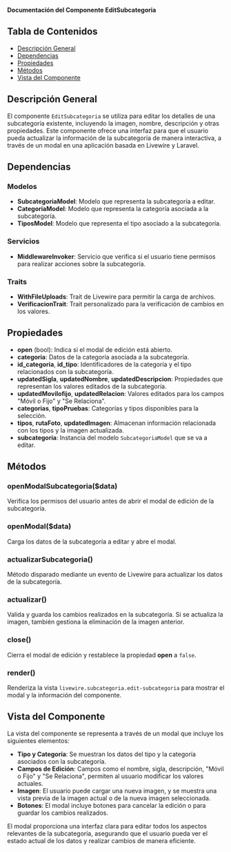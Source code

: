 **Documentación del Componente EditSubcategoria**

## Tabla de Contenidos
- [Descripción General](#descripción-general)
- [Dependencias](#dependencias)
- [Propiedades](#propiedades)
- [Métodos](#métodos)
- [Vista del Componente](#vista-del-componente)

## Descripción General
El componente `EditSubcategoria` se utiliza para editar los detalles de una subcategoría existente, incluyendo la imagen, nombre, descripción y otras propiedades. Este componente ofrece una interfaz para que el usuario pueda actualizar la información de la subcategoría de manera interactiva, a través de un modal en una aplicación basada en Livewire y Laravel.

## Dependencias
### Modelos
- **SubcategoriaModel**: Modelo que representa la subcategoría a editar.
- **CategoriaModel**: Modelo que representa la categoría asociada a la subcategoría.
- **TiposModel**: Modelo que representa el tipo asociado a la subcategoría.

### Servicios
- **MiddlewareInvoker**: Servicio que verifica si el usuario tiene permisos para realizar acciones sobre la subcategoría.

### Traits
- **WithFileUploads**: Trait de Livewire para permitir la carga de archivos.
- **VerificacionTrait**: Trait personalizado para la verificación de cambios en los valores.

## Propiedades
- **open** (bool): Indica si el modal de edición está abierto.
- **categoria**: Datos de la categoría asociada a la subcategoría.
- **id_categoria**, **id_tipo**: Identificadores de la categoría y el tipo relacionados con la subcategoría.
- **updatedSigla**, **updatedNombre**, **updatedDescripcion**: Propiedades que representan los valores editados de la subcategoría.
- **updatedMovilofijo**, **updatedRelacion**: Valores editados para los campos "Móvil o Fijo" y "Se Relaciona".
- **categorias**, **tipoPruebas**: Categorías y tipos disponibles para la selección.
- **tipos**, **rutaFoto**, **updatedImagen**: Almacenan información relacionada con los tipos y la imagen actualizada.
- **subcategoria**: Instancia del modelo `SubcategoriaModel` que se va a editar.

## Métodos
### openModalSubcategoria($data)
Verifica los permisos del usuario antes de abrir el modal de edición de la subcategoría.

### openModal($data)
Carga los datos de la subcategoría a editar y abre el modal.

### actualizarSubcategoria()
Método disparado mediante un evento de Livewire para actualizar los datos de la subcategoría.

### actualizar()
Valida y guarda los cambios realizados en la subcategoría. Si se actualiza la imagen, también gestiona la eliminación de la imagen anterior.

### close()
Cierra el modal de edición y restablece la propiedad **open** a `false`.

### render()
Renderiza la vista `livewire.subcategoria.edit-subcategoria` para mostrar el modal y la información del componente.

## Vista del Componente
La vista del componente se representa a través de un modal que incluye los siguientes elementos:
- **Tipo y Categoría**: Se muestran los datos del tipo y la categoría asociados con la subcategoría.
- **Campos de Edición**: Campos como el nombre, sigla, descripción, "Móvil o Fijo" y "Se Relaciona", permiten al usuario modificar los valores actuales.
- **Imagen**: El usuario puede cargar una nueva imagen, y se muestra una vista previa de la imagen actual o de la nueva imagen seleccionada.
- **Botones**: El modal incluye botones para cancelar la edición o para guardar los cambios realizados.

El modal proporciona una interfaz clara para editar todos los aspectos relevantes de la subcategoría, asegurando que el usuario pueda ver el estado actual de los datos y realizar cambios de manera eficiente.


